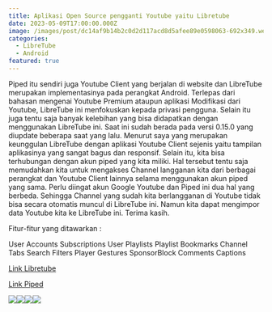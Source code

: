 ```yaml
---
title: Aplikasi Open Source pengganti Youtube yaitu Libretube
date: 2023-05-09T17:00:00.000Z
image: /images/post/dc14af9b14b2c0d2d117acd8d5afee89e0598063-692x349.webp
categories:
  - LibreTube
  - Android
featured: true
---
```


Piped itu sendiri juga Youtube Client yang berjalan di website dan LibreTube merupakan implementasinya pada perangkat Android.
Terlepas dari bahasan mengenai Youtube Premium ataupun aplikasi Modifikasi dari Youtube, LibreTube ini menfokuskan kepada privasi pengguna. Selain itu juga tentu saja banyak kelebihan yang bisa didapatkan dengan menggunakan LibreTube ini. Saat ini sudah berada pada versi 0.15.0 yang diupdate beberapa saat yang lalu.
Menurut saya yang merupakan keunggulan LibreTube dengan aplikasi Youtube Client sejenis yaitu tampilan aplikasinya yang sangat bagus dan responsif. Selain itu, kita bisa terhubungan dengan akun piped yang kita miliki. Hal tersebut tentu saja memudahkan kita untuk mengakses Channel langganan kita dari berbagai perangkat dan Youtube Client lainnya selama menggunakan akun piped yang sama.
Perlu diingat akun Google Youtube dan Piped ini dua hal yang berbeda. Sehingga Channel yang sudah kita berlangganan di Youtube tidak bisa secara otomatis muncul di LibreTube ini. Namun kita dapat mengimpor data Youtube kita ke LibreTube ini. Terima kasih.

Fitur-fitur yang ditawarkan :

User Accounts
Subscriptions
User Playlists
Playlist Bookmarks
Channel Tabs
Search Filters
Player Gestures
SponsorBlock
Comments
Captions

[Link Libretube](https://libre-tube.github.io/)

[Link Piped](https://github.com/TeamPiped/Piped)

![](/images/post/29c451d659b8725c0f74bb8de74670b20e1ba7c0-945x2048.webp)![](/images/post/6fc0dc0732206a8d6993b28506f26771d99cb291-640x1386.webp)![](/images/post/7fef30dba2fbb00993a4d180e93fa3c7d2eff2e3-945x2048.webp)![](/images/post/a718cc49fbe08f83c624217b7ab136f9d9336c3d-945x2048.webp)
